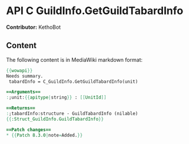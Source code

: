 # API C GuildInfo.GetGuildTabardInfo

**Contributor:** KethoBot

## Content

The following content is in MediaWiki markdown format:

```mediawiki
{{wowapi}}
Needs summary.
 tabardInfo = C_GuildInfo.GetGuildTabardInfo(unit)

==Arguments==
:;unit:{{apitype|string}} : [[UnitId]]

==Returns==
:;tabardInfo:structure - GuildTabardInfo (nilable)
{{:Struct_GuildInfo.GuildTabardInfo}}

==Patch changes==
* {{Patch 8.3.0|note=Added.}}
```